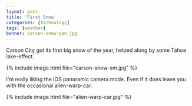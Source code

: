 ```yaml
---
layout: post
title: 'First Snow'
categories: [technology]
tags: [weather]
banner: carson-snow-pan.jpg
---
```


Carson City got its first big snow of the year, helped along by some Tahoe lake-effect.

{% include image.html file="carson-snow-sm.jpg" %}

I'm really liking the iOS panoramic camera mode. Even if it does leave you with the occasional alien-warp-car.

{% include image.html file="alien-warp-car.jpg" %}